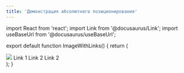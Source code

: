 ```yaml
---
title: 'Демонстрация абсолютного позиционирования'
---
```


import React from 'react';
import Link from '@docusaurus/Link';
import useBaseUrl from '@docusaurus/useBaseUrl';

export default function ImageWithLinks() {
return (
<div style={{ position: 'relative', display: 'inline-block' }}>
<img src={useBaseUrl('img/img-link.png')} />
<Link to="/page1" style={{ position: 'absolute', top: 130, left:  50 }}>Link 1</Link>
<Link to="/page1" style={{ position: 'absolute', top: 130, left: 180 }}>Link 2</Link>
<Link to="/page1" style={{ position: 'absolute', top: 130, left: 380 }}>Link 2</Link>
</div>
);
}


[//]: # (![]&#40;img/img-link.png&#41;)
